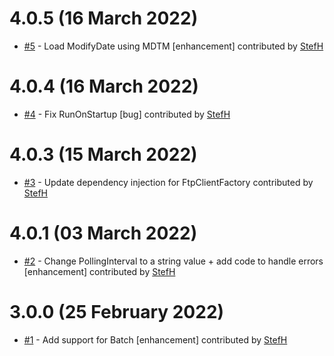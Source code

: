 # 4.0.5 (16 March 2022)
- [#5](https://github.com/StefH/WebJobs.Extensions.Ftp/pull/5) - Load ModifyDate using MDTM [enhancement] contributed by [StefH](https://github.com/StefH)

# 4.0.4 (16 March 2022)
- [#4](https://github.com/StefH/WebJobs.Extensions.Ftp/pull/4) - Fix RunOnStartup [bug] contributed by [StefH](https://github.com/StefH)

# 4.0.3 (15 March 2022)
- [#3](https://github.com/StefH/WebJobs.Extensions.Ftp/pull/3) - Update dependency injection for FtpClientFactory contributed by [StefH](https://github.com/StefH)

# 4.0.1 (03 March 2022)
- [#2](https://github.com/StefH/WebJobs.Extensions.Ftp/pull/2) - Change PollingInterval to a string value + add code to handle errors [enhancement] contributed by [StefH](https://github.com/StefH)

# 3.0.0 (25 February 2022)
- [#1](https://github.com/StefH/WebJobs.Extensions.Ftp/pull/1) - Add support for Batch [enhancement] contributed by [StefH](https://github.com/StefH)


